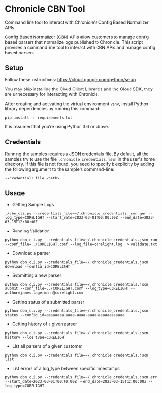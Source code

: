 # Chronicle CBN Tool

Command line tool to interact with Chronicle's Config Based Normalizer APIs.

Config Based Normalizer (CBN) APIs allow customers to manage config based
parsers that normalize logs published to Chronicle. This script provides a
command line tool to interact with CBN APIs and manage config based parsers.

## Setup

Follow these instructions: https://cloud.google.com/python/setup

You may skip installing the Cloud Client Libraries and the Cloud SDK, they are
unnecessary for interacting with Chronicle.

After creating and activating the virtual environment `venv`, install Python
library dependencies by running this command:

```shell
pip install -r requirements.txt
```

It is assumed that you're using Python 3.6 or above.

## Credentials

Running the samples requires a JSON credentials file. By default, all the
samples try to use the file `.chronicle_credentials.json` in the user's home
directory. If this file is not found, you need to specify it explicitly by
adding the following argument to the sample's command-line:

```shell
--credentials_file <path>
```

## Usage

- Getting Sample Logs
```shell
./cbn_cli.py --credentials_file=~/.chronicle_credentials.json gen --log_type=CORELIGHT --start_date=2023-03-01T00:00:00Z --end_date=2023-03-15T12:00:00Z
```

- Running Validation
```shell
python cbn_cli.py --credentials_file=~/.chronicle_credentials.json run --conf_file=../CORELIGHT.conf --log_file=corelight.log  > validate.txt
```

- Download a parser
```shell
python cbn_cli.py --credentials_file=~/.chronicle_credentials.json download --config_id=CORELIGHT
```

- Submitting a new parser
```shell
python cbn_cli.py --credentials_file=~/.chronicle_credentials.json submit --conf_file=../CORELIGHT.conf --log_type=CORELIGHT --author=james.lagermann@corelight.com
```

- Getting status of a submitted parser
```shell
python cbn_cli.py --credentials_file=~/.chronicle_credentials.json status --config_id=aaaaaaaa-aaaa-aaaa-aaaa-aaaaaaaaaaaa
```

- Getting history of a given parser
```shell
python cbn_cli.py --credentials_file=~/.chronicle_credentials.json history --log_type=CORELIGHT
```

- List all parsers of a given customer
```shell
python cbn_cli.py --credentials_file=~/.chronicle_credentials.json list
```

- List errors of a log_type between specific timestamps
```shell
python cbn_cli.py --credentials_file=~/.chronicle_credentials.json err --start_date=2023-03-01T00:00:00Z --end_date=2023-03-15T12:00:00Z --log_type=CORELIGHT
```

